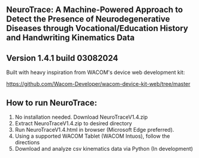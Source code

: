 ## NeuroTrace: A Machine-Powered Approach to Detect the Presence of Neurodegenerative Diseases through Vocational/Education History and Handwriting Kinematics Data
## Version 1.4.1  build 03082024
Built with heavy inspiration from WACOM's device web development kit:

https://github.com/Wacom-Developer/wacom-device-kit-web/tree/master 


## How to run NeuroTrace: 
1. No installation needed. Download NeuroTraceV1.4.zip
2. Extract NeuroTraceV1.4.zip to desired directory
3. Run NeuroTraceV1.4.html in browser (Microsoft Edge preferred).
4. Using a supported WACOM Tablet (WACOM Intuos), follow the directions
5. Download and analyze csv kinematics data via Python (In development)
